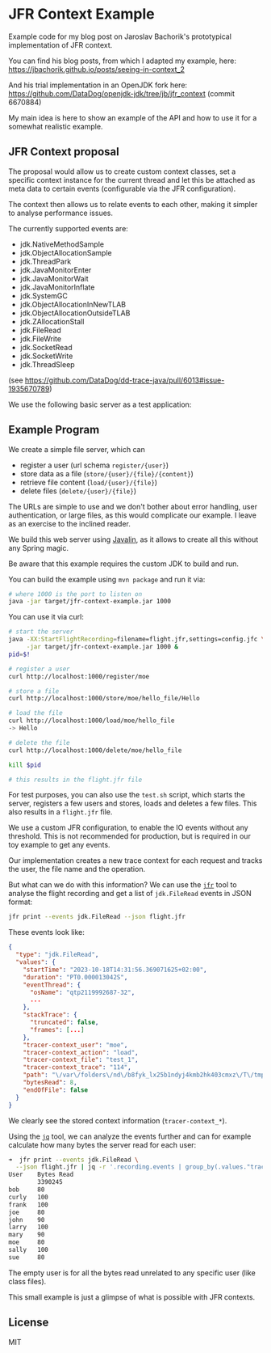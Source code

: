 JFR Context Example
===================

Example code for my blog post on Jaroslav Bachorik's prototypical
implementation of JFR context.

You can find his blog posts, from which I adapted my example, here: 
https://jbachorik.github.io/posts/seeing-in-context_2 

And his trial implementation in an OpenJDK fork here:
https://github.com/DataDog/openjdk-jdk/tree/jb/jfr_context (commit 6670884)

My main idea is here to show an example of the API and how to use it for
a somewhat realistic example.

JFR Context proposal
--------------------
The proposal would allow us to create custom context
classes, set a specific context instance for the current thread
and let this be attached as meta data to certain events
(configurable via the JFR configuration).

The context then allows us to relate events to each other,
making it simpler to analyse performance issues.

The currently supported events are:

- jdk.NativeMethodSample
- jdk.ObjectAllocationSample
- jdk.ThreadPark
- jdk.JavaMonitorEnter
- jdk.JavaMonitorWait
- jdk.JavaMonitorInflate
- jdk.SystemGC
- jdk.ObjectAllocationInNewTLAB
- jdk.ObjectAllocationOutsideTLAB
- jdk.ZAllocationStall
- jdk.FileRead
- jdk.FileWrite
- jdk.SocketRead
- jdk.SocketWrite
- jdk.ThreadSleep

(see https://github.com/DataDog/dd-trace-java/pull/6013#issue-1935670789)
              
We use the following basic server as a test application:   

Example Program
---------------
We create a simple file server, which can
- register a user (url schema `register/{user}`)
- store data as a file (`store/{user}/{file}/{content}`)
- retrieve file content (`load/{user}/{file}`)
- delete files (`delete/{user}/{file}`)

The URLs are simple to use and we don't bother about
error handling, user authentication, or large files,
as this would complicate our example. I leave as an
exercise to the inclined reader.

We build this web server using [Javalin](https://javalin.io), as it
allows to create all this without any Spring magic.

Be aware that this example requires the custom
JDK to build and run.

You can build the example using `mvn package` and 
run it via:

```sh
# where 1000 is the port to listen on
java -jar target/jfr-context-example.jar 1000
```

You can use it via curl:

```sh
# start the server
java -XX:StartFlightRecording=filename=flight.jfr,settings=config.jfc \
     -jar target/jfr-context-example.jar 1000 &
pid=$!

# register a user
curl http://localhost:1000/register/moe

# store a file
curl http://localhost:1000/store/moe/hello_file/Hello

# load the file
curl http://localhost:1000/load/moe/hello_file
-> Hello

# delete the file
curl http://localhost:1000/delete/moe/hello_file

kill $pid

# this results in the flight.jfr file
```

For test purposes, you can also use the `test.sh` script,
which starts the server, registers a few users and
stores, loads and deletes a few files. This also
results in a `flight.jfr` file.

We use a custom JFR configuration, to enable the IO events
without any threshold. This is not recommended for production,
but is required in our toy example to get any events.

Our implementation creates a new trace context for each request
and tracks the user, the file name and the operation.

But what can we do with this information?
We can use the [`jfr`](https://docs.oracle.com/en/java/javase/17/docs/specs/man/jfr.html)
tool to analyse the flight recording and get a list
of `jdk.FileRead` events in JSON format:

```sh
jfr print --events jdk.FileRead --json flight.jfr
```
These events look like:

```json
{
  "type": "jdk.FileRead", 
  "values": {
    "startTime": "2023-10-18T14:31:56.369071625+02:00", 
    "duration": "PT0.000013042S", 
    "eventThread": {
      "osName": "qtp2119992687-32", 
      ...
    }, 
    "stackTrace": {
      "truncated": false, 
      "frames": [...]
    }, 
    "tracer-context_user": "moe", 
    "tracer-context_action": "load", 
    "tracer-context_file": "test_1", 
    "tracer-context_trace": "114", 
    "path": "\/var\/folders\/nd\/b8fyk_lx25b1ndyj4kmb2hk403cmxz\/T\/tmp13266469351066000997\/moe\/test_1", 
    "bytesRead": 8, 
    "endOfFile": false
  }
}
```

We clearly see the stored context information (`tracer-context_*`).

Using the [`jq`](https://jqlang.github.io/jq/) tool, we can analyze
the events further and can for example calculate how many bytes the
server read for each user:

```sh
➜  jfr print --events jdk.FileRead \
  --json flight.jfr | jq -r '.recording.events | group_by(.values."tracer-context_user") | map({user: .[0].values."tracer-context_user", bytesRead: (map(.values.bytesRead) | add)}) | map([.user, .bytesRead]) | ["User", "Bytes Read"], .[] | @tsv'
User    Bytes Read
        3390245
bob     80
curly   100
frank   100
joe     80
john    90
larry   100
mary    90
moe     80
sally   100
sue     80
```

The empty user is for all the bytes read unrelated to any specific user (like class files).

This small example is just a glimpse of what is possible with JFR contexts.

License
-------
MIT